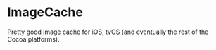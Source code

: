 # ImageCache
Pretty good image cache for iOS, tvOS (and eventually the rest of the Cocoa platforms).
